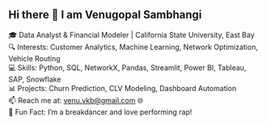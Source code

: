 ## Hi there 👋 I am Venugopal Sambhangi


🎓 Data Analyst & Financial Modeler | California State University, East Bay  
🔍 Interests: Customer Analytics, Machine Learning, Network Optimization, Vehicle Routing  
💻 Skills: Python, SQL, NetworkX, Pandas, Streamlit, Power BI, Tableau, SAP, Snowflake  
📊 Projects: Churn Prediction, CLV Modeling, Dashboard Automation  
📫 Reach me at: venu.vkb@gmail.com 
🌐  
💃 Fun Fact: I’m a breakdancer and love performing rap!
